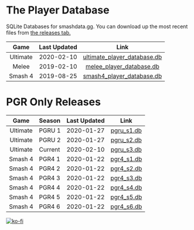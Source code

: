 # The Player Database
SQLite Databases for smashdata.gg. You can download up the most recent files from [the releases tab.](https://github.com/smashdata/ThePlayerDatabase/releases)

| Game     | Last Updated | Link |
|:--------:|:------------:|:----:|
| Ultimate |  2020-02-10  | [ultimate_player_database.db](https://github.com/smashdata/ThePlayerDatabase/releases/download/v2020.02.10/ultimate_player_database.db) |
| Melee    |  2019-02-10  | [melee_player_database.db](https://github.com/smashdata/ThePlayerDatabase/releases/download/v2020.02.10/melee_player_database.db)       |
| Smash 4  |  2019-08-25  | [smash4_player_database.db](https://github.com/smashdata/ThePlayerDatabase/releases/download/v2019.08.25/smash_4_player_database.db)    |

# PGR Only Releases
| Game     | Season | Last Updated | Link |
|:--------:|:-------|:------------:|:----:|
| Ultimate | PGRU 1 | 2020-01-27   | [pgru_s1.db](https://github.com/smashdata/ThePlayerDatabase/releases/download/vPGRU.S1.1/pgru_s1.db) |
| Ultimate | PGRU 2 | 2020-01-27   | [pgru_s2.db](https://github.com/smashdata/ThePlayerDatabase/releases/download/vPGRU.S2.1/pgru_s2.db) |
| Ultimate | Current| 2020-02-10   | [pgru_s3.db](https://github.com/smashdata/ThePlayerDatabase/releases/download/vPGRU.S3.W8/pgru_s3.db) |
| Smash 4  | PGR4 1 | 2020-01-22   | [pgr4_s1.db](https://github.com/smashdata/ThePlayerDatabase/releases/download/vPGR4.0/pgr4_s1.db)    |
| Smash 4  | PGR4 2 | 2020-01-22   | [pgr4_s2.db](https://github.com/smashdata/ThePlayerDatabase/releases/download/vPGR4.0/pgr4_s2.db)    |
| Smash 4  | PGR4 3 | 2020-01-22   | [pgr4_s3.db](https://github.com/smashdata/ThePlayerDatabase/releases/download/vPGR4.0/pgr4_s3.db)    |
| Smash 4  | PGR4 4 | 2020-01-22   | [pgr4_s4.db](https://github.com/smashdata/ThePlayerDatabase/releases/download/vPGR4.0/pgr4_s4.db)    |
| Smash 4  | PGR4 5 | 2020-01-22   | [pgr4_s5.db](https://github.com/smashdata/ThePlayerDatabase/releases/download/vPGR4.0/pgr4_s5.db)    |
| Smash 4  | PGR4 6 | 2020-01-22   | [pgr4_s6.db](https://github.com/smashdata/ThePlayerDatabase/releases/download/vPGR4.0/pgr4_s6.db)    |


[![ko-fi](https://www.ko-fi.com/img/githubbutton_sm.svg)](https://ko-fi.com/N4N81EIYD)

